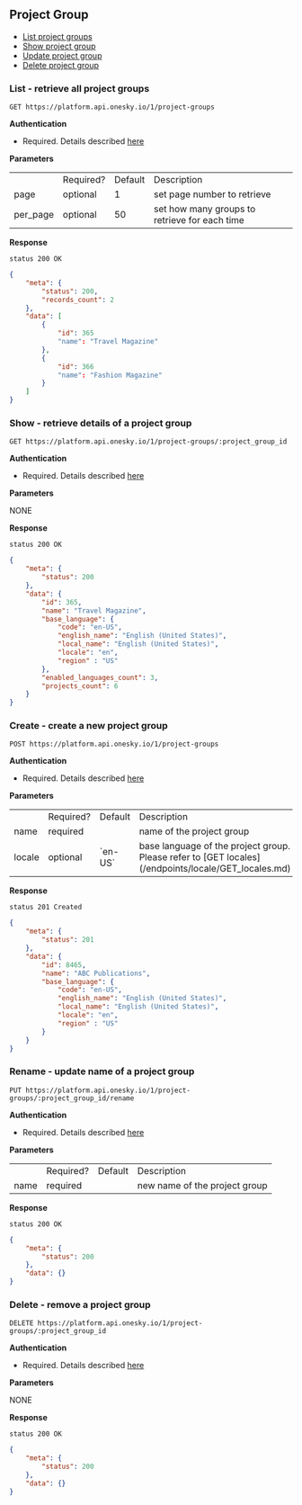 ## Project Group
- [List project groups](#list---retireve-all-project-groups)
- [Show project group](#show---retireve-details-of-a-project-group)
- [Update project group](#update---update-details-of-a-project-group)
- [Delete project group](#delete---remove-a-project-group)


### List - retrieve all project groups

    GET https://platform.api.onesky.io/1/project-groups

**Authentication**

- Required. Details described [here](/README.md#authentication)

**Parameters**

<table>
    <tr>
        <td></td>
        <td>Required?</td>
        <td>Default</td>
        <td>Description</td>
    </tr>
    <tr>
        <td>page</td>
        <td>optional</td>
        <td>1</td>
        <td>set page number to retrieve</td>
    </tr>
    <tr>
        <td>per_page</td>
        <td>optional</td>
        <td>50</td>
        <td>set how many groups to retrieve for each time</td>
    </tr>
</table>

**Response**

```
status 200 OK
```
``` json
{
    "meta": {
        "status": 200,
        "records_count": 2
    },
    "data": [
        {
            "id": 365
            "name": "Travel Magazine"
        },
        {
            "id": 366
            "name": "Fashion Magazine"
        }
    ]
}
```


### Show - retrieve details of a project group

    GET https://platform.api.onesky.io/1/project-groups/:project_group_id

**Authentication**

- Required. Details described [here](/README.md#authentication)

**Parameters**

NONE

**Response**

```
status 200 OK
```
``` json
{
    "meta": {
        "status": 200
    },
    "data": {
        "id": 365,
        "name": "Travel Magazine",
        "base_language": {
            "code": "en-US",
            "english_name": "English (United States)",
            "local_name": "English (United States)",
            "locale": "en",
            "region" : "US"
        },
        "enabled_languages_count": 3,
        "projects_count": 6
    }
}
```


### Create - create a new project group

    POST https://platform.api.onesky.io/1/project-groups

**Authentication**

- Required. Details described [here](/README.md#authentication)

**Parameters**

<table>
    <tr>
        <td></td>
        <td>Required?</td>
        <td>Default</td>
        <td>Description</td>
    </tr>
    <tr>
        <td>name</td>
        <td>required</td>
        <td></td>
        <td>name of the project group</td>
    </tr>
    <tr>
        <td>locale</td>
        <td>optional</td>
        <td>`en-US`</td>
        <td>base language of the project group. Please refer to [GET locales](/endpoints/locale/GET_locales.md)</td>
    </tr>
</table>

**Response**

```
status 201 Created
```
``` json
{
    "meta": {
        "status": 201
    },
    "data": {
        "id": 8465,
        "name": "ABC Publications",
        "base_language": {
            "code": "en-US",
            "english_name": "English (United States)",
            "local_name": "English (United States)",
            "locale": "en",
            "region" : "US"
        }
    }
}
```


### Rename - update name of a project group

    PUT https://platform.api.onesky.io/1/project-groups/:project_group_id/rename

**Authentication**

- Required. Details described [here](/README.md#authentication)

**Parameters**

<table>
    <tr>
        <td></td>
        <td>Required?</td>
        <td>Default</td>
        <td>Description</td>
    </tr>
    <tr>
        <td>name</td>
        <td>required</td>
        <td></td>
        <td>new name of the project group</td>
    </tr>
</table>

**Response**

```
status 200 OK
```
``` json
{
    "meta": {
        "status": 200
    },
    "data": {}
}
```


### Delete - remove a project group

    DELETE https://platform.api.onesky.io/1/project-groups/:project_group_id

**Authentication**

- Required. Details described [here](/README.md#authentication)

**Parameters**

NONE

**Response**

```
status 200 OK
```
``` json
{
    "meta": {
        "status": 200
    },
    "data": {}
}
```
